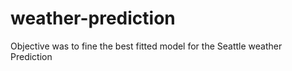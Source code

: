 # weather-prediction
Objective was to fine the best fitted  model for the Seattle weather Prediction

